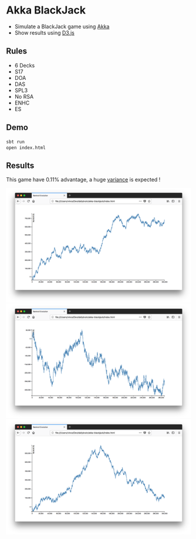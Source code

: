 # Akka BlackJack

* Simulate a BlackJack game using [Akka](https://akka.io)
* Show results using [D3.js](https://d3js.org)


## Rules

* 6 Decks
* S17
* DOA
* DAS
* SPL3
* No RSA
* ENHC
* ES


## Demo

    sbt run
    open index.html


## Results

This game have 0.11% advantage, a huge [variance](https://en.wikipedia.org/wiki/Variance) is expected !

![Huge Win](src/main/resources/assets/huge-win.png)
![Huge Loss](src/main/resources/assets/huge-loss.png)
![Toss](src/main/resources/assets/toss.png)
